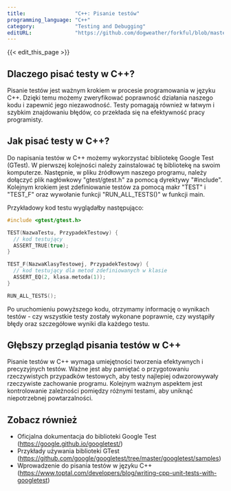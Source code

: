```yaml
---
title:                "C++: Pisanie testów"
programming_language: "C++"
category:             "Testing and Debugging"
editURL:              "https://github.com/dogweather/forkful/blob/master/content/pl/cpp/writing-tests.md"
---
```


{{< edit_this_page >}}

## Dlaczego pisać testy w C++?

Pisanie testów jest ważnym krokiem w procesie programowania w języku C++. Dzięki temu możemy zweryfikować poprawność działania naszego kodu i zapewnić jego niezawodność. Testy pomagają również w łatwym i szybkim znajdowaniu błędów, co przekłada się na efektywność pracy programisty.

## Jak pisać testy w C++?

Do napisania testów w C++ możemy wykorzystać bibliotekę Google Test (GTest). W pierwszej kolejności należy zainstalować tę bibliotekę na swoim komputerze. Następnie, w pliku źródłowym naszego programu, należy dołączyć plik nagłówkowy "gtest/gtest.h" za pomocą dyrektywy "#include". Kolejnym krokiem jest zdefiniowanie testów za pomocą makr "TEST" i "TEST_F" oraz wywołanie funkcji "RUN_ALL_TESTS()" w funkcji main.

Przykładowy kod testu wyglądałby następująco:

```C++
#include <gtest/gtest.h>

TEST(NazwaTestu, PrzypadekTestowy) {
  // kod testujący
  ASSERT_TRUE(true);
}

TEST_F(NazwaKlasyTestowej, PrzypadekTestowy) {
  // kod testujący dla metod zdefiniowanych w klasie
  ASSERT_EQ(2, klasa.metoda(1));
}

RUN_ALL_TESTS();
```

Po uruchomieniu powyższego kodu, otrzymamy informację o wynikach testów - czy wszystkie testy zostały wykonane poprawnie, czy wystąpiły błędy oraz szczegółowe wyniki dla każdego testu.

## Głębszy przegląd pisania testów w C++

Pisanie testów w C++ wymaga umiejętności tworzenia efektywnych i precyzyjnych testów. Ważne jest aby pamiętać o przygotowaniu rzeczywistych przypadków testowych, aby testy najlepiej odwzorowywały rzeczywiste zachowanie programu. Kolejnym ważnym aspektem jest kontrolowanie zależności pomiędzy różnymi testami, aby uniknąć niepotrzebnej powtarzalności.

## Zobacz również

- Oficjalna dokumentacja do biblioteki Google Test (https://google.github.io/googletest/)
- Przykłady używania biblioteki GTest (https://github.com/google/googletest/tree/master/googletest/samples)
- Wprowadzenie do pisania testów w języku C++ (https://www.toptal.com/developers/blog/writing-cpp-unit-tests-with-googletest)